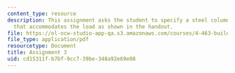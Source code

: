 ```yaml
---
content_type: resource
description: This assignment asks the student to specify a steel column/beam combination
  that accommodates the load as shown in the handout.
file: https://ol-ocw-studio-app-qa.s3.amazonaws.com/courses/4-463-building-technology-iii-building-structural-systems-fall-2004/cd15311fb7bf9cc739be348a92e69e08_assignment03.pdf
file_type: application/pdf
resourcetype: Document
title: Assignment 3
uid: cd15311f-b7bf-9cc7-39be-348a92e69e08
---
```

